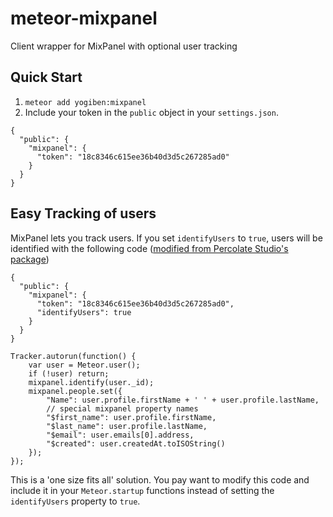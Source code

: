 # meteor-mixpanel
Client wrapper for MixPanel with optional user tracking

## Quick Start ###
1. `meteor add yogiben:mixpanel`
2. Include your token in the `public` object in your `settings.json`.
```
{
  "public": {
    "mixpanel": {
      "token": "18c8346c615ee36b40d3d5c267285ad0"
    }
  }
}
```

## Easy Tracking of users ##
MixPanel lets you track users. If you set `identifyUsers` to `true`, users will be identified with the following code ([modified from Percolate Studio's package](https://github.com/percolatestudio/meteor-mixpanel))
```
{
  "public": {
    "mixpanel": {
      "token": "18c8346c615ee36b40d3d5c267285ad0",
      "identifyUsers": true
    }
  }
}
```

```
Tracker.autorun(function() {
    var user = Meteor.user();
    if (!user) return;
    mixpanel.identify(user._id);
    mixpanel.people.set({
        "Name": user.profile.firstName + ' ' + user.profile.lastName,
        // special mixpanel property names
        "$first_name": user.profile.firstName,
        "$last_name": user.profile.lastName,
        "$email": user.emails[0].address,
        "$created": user.createdAt.toISOString()
    });
});
```
This is a 'one size fits all' solution. You pay want to modify this code and include it in your `Meteor.startup` functions instead of setting the `identifyUsers` property to `true`.

